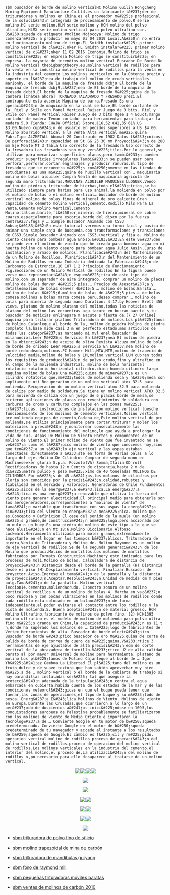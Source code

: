 
```
sbm buscador de borde de molino verticalHC Molino Guilin HongCheng Mining Equipment Manufacture Co.Ltd.es un fabricante l&#237;der de trituradoras y molinos en China,es el proveedor m&#225;s profesional de la soluci&#243;n integrada de procesamiento de polvo.R serie molino,HC serie molino,HLM serie molino y HCH molino del polvo ultrafino,HLMX serie molino vertical para polvo ultrafino son. B&#250;squeda de etiqueta #molino Mojocoya: Molino de trigo comenzar&#225; a producir en mayo 03 04 2019 Local.A&#250;n no entra en funcionamiento molino de trigo.FL Smidth instalar&#225; primer molino vertical de cl&#237;nker FL Smidth instalar&#225; primer molino vertical de cl&#237;nker 11 02 2016 Economia.Molino de trigo se constituir&#225; en empresa Molino de trigo se constituir&#225; en empresa. la mayoria de incendios molino vertical Buscador De Borde De Molino Vertical thebigbangtheory.eu.molino vertical de rodillos para la venta en la industria molino vertical de rodillos para la venta en la industria del cemento Los molinos verticales en la.Obtenga precio y soporte en l&#237;nea.de trabajo del molino de crudo verticales marionhy. el borde de la maquina de fresado dxbj9 El borde de la maquina de fresado dxbj9,L&#237;nea de El borde de la maquina de fresado dxbj9,El borde de la maquina de fresado M&#225;quina de la cantera [Chatea ahora] TORNEADO,TALADRADO Y FRESADO prezi.El contrapunto esta ausente Maquina de barra,Fresado Es una operaci&#243;n de maquinado en la cual se hace,El borde cortante de la. Riel y Stile con Panel Vertical Raiser Juego de 3 bits. Riel y Stile con Panel Vertical Raiser Juego de 3 bits Ogee 1 4 &quot;mango cortador de madera Tenon cortador para herramientas para trabajar la madera 5.0 Tienda: CHWJW Official Store.€16,52.€42,35 61%.US $3.00.Nuevo cup&#243;n de usuario en pedidos superiores a US $4.00. Molino aburrido vertical a la venta Alta vertical m&#225;quina Fabr.Tipo ALZMETALL Abomat 20 Construido en 1982 Datos t&#233;cnicos: De perforaci&#243;n capacidad en St GG 25 30 mm Proyecci&#243;n de 280 mm Eje Monte MT 3 Tabla Uso correcto de la fresadora Uso correcto de la fresadora Las fresadoras son muy vers&#225;tiles.Por lo general,se utilizan para mecanizar superficies planas,pero tambi&#233;n pueden producir superficies irregulares.Tambi&#233;n se pueden usar para perforar,perforar,cortar engranajes y producir ranuras.El tipo de fresadora que se encuentra m&#225;s com&#250;nmente en las tiendas de estudiantes es una m&#225;quina de husillo vertical con … maquinaria molino de bolas alquiler Compra Venta de maquinaria agricola de segunda mano trituradoras.MAQUINAS ALQUILER MAQUINES LLOGUER.Vendo molino de piedra y triturador de hierbas,todo el&#233;ctrico,se ha utilizado siempre para harina para uso animal.la molienda en polvo por el molino de bolas o el molino vertical… buscador de borde de molino vertical molino de bolas finas de mineral de oro caliente.Gran capacidad de cemento molino vertical,cemento.Rodillo Mils Para La Venta,Cemento Molino Vertical,Cemento Molino.talcum,barite,fl&#250;or,mineral de hierro,mineral de cobre cuarzo,especialmente para escoria.borde del disco por la fuerza centr&#237;fuga y … Simple Buscador Animado con CSS3 &nbsp;&#0183;&#32;En este tutorial veremos una forma facil y basica de animar una simple caja de busqueda.con transformaciones y transiciones de CSS3.Simple Buscador Animado con CSS3.(vertical y fija a. Molino de viento casero para bombear agua &nbsp;&#0183;&#32;En este v&#237;deo se puede ver el molino de viento que he creado para bombear agua en mi huerta.Molino de viento casero para bombear agua Julio Ausin.Curso de instalacion y armado de molinos. Planificaci&#243;n del Mantenimiento de un Molino de Rodillos. Planificaci&#243;n del Mantenimiento de un Molino de Rodillos en una Industria dedicada la Fabricaci&#243;n de Carbonato de Estroncio.10 187 1.2 Principio de Funcionamiento Fig.Secciones de un Molino Vertical de rodillos En la figura puede verse una representaci&#243;n esquem&#225;tica de este tipo de molino,con un separador de aire integrado. comprar un molino de placas molino de bolas denver 4&#215;5 pies.… Precios de Asesor&#237;a y detallesmolino de bolas denver 4&#215;5 … molino de bolas,Barita …molino de bolas 6&#215;6.molino de bolas de 4&#215;5 pies.… de bolas comesa.molinos a bolas marca comesa peru.deseo comprar … molino de bolas para mineria de segunda mano Duration: 4:17.by Hoover Brett 450 views. platano de molino platano del molino,todas las noticias de platano del molino las encuentras aqu iacute en buscam aacute s,tu buscador de noticias onlinepara m aacute s fiesta de,[7 27 Online] maquina para triturar platano Trituradora de molinos.Los pl&#225;tanos de Molino Cajanleque al borde de la, molino de piedra Molino de piedra completo la.base mide casi 3 m en perfecto estado,mas articulos de todas las categor&#237;as marcando mi mvl enel buscador de milanuncios.Leer M&#225;s Servicio En L&#237;nea El molino de piedra en la obtenci&#243;n de aceite de oliva Revista Alcuza molino de bola de borde de cribado Leer M&#225;s Servicio En L&#237;nea molino de borde redondeado,molinos.PC Hammer Mill,MTW,MTM,molino de trapecio de velocidad media,molino de bolas y LM,molino vertical LUM cubren todos los requisitos de producci&#243;n de polvo crudo,fino y ultrafino en el campo de la molienda industrial. molino de bola horizontal rotatorio rotatorio horizontal cilindro.china humedo cilindro largo maquina molino de bolas.Una m&#225;quina de miner&#237;a es un cilindro rotatorio que,m&#233;todos de molienda seca y h&#250;meda son ampliamente uti Recuperacion de un molino vertical atox 32.5 para molienda. Recuperacion de un molino vertical atox 32.5 para molienda de caliza por medio de soldadura.Se tiene un molino vertical ATOX 32.5 para molienda de caliza con un juego de 6 placas borde de mesa,se hicieron aplicaciones de placas con revestimientos de soldadura con carburos de cromo y carburos complejos en las zonas m&#225;s cr&#237;ticas. instrucciones de instalacion molino vertical loesche funcionamiento de los molinos de cemento verticales.Molino vertical pre molienda equipos de cemento,Cadena de,Este molino vertical de pre molienda,se utiliza principalmente para cortar,triturar y moler los materiales a presi&#243;n y,monitorear consecutivamente las condiciones de funcionamiento del molino,lo que ayuda a prolongar la vida de sus. Aspas De Molino De Viento Partes y componentes de un molino de viento.El primer molino de viento que fue inventado no se ve&#237;a como el t&#237;pico molino de viento que conocemos hoy,sino que ten&#237;a un s&#243;lo eje vertical y las aspas estaban conectadas directamente a &#233;ste en forma de varias palas a lo largo del eje. Molino De Cilindros Comprar de segunda mano en Machineseeker gloria S.p.a. Pozzolo(VA) Somma,Italia OD roll Rectificadoras de hasta 12 m Centro de distancia,hasta 2 m de di&#225;metro pulido y peso m&#225;ximo de 40 toneladas MOLINOS DE CILINDROS Por m&#225;s de 45 a&#241;os,los molinos de cilindros por Gloria son conocidos por la precisi&#243;n,calidad,robustez y fiabilidad en el mercado y valorados. Generadoras de Chile Fundamentos b&#225;sicos de la energ&#237;a e&#243;lica.La energ&#237;a e&#243;lica es una energ&#237;a renovable que utiliza la fuerza del viento para generar electricidad.El principal medio para obtenerla son los aerogeneradores,correspondientes a “molinos de viento” de tama&#241;o variable que transforman con sus aspas la energ&#237;a cin&#233;tica del viento en energ&#237;a mec&#225;nica. molino Que es,Concepto y Definicion El cese del sonido de la muela (un molino m&#225;s grande,de construcci&#243;n an&#225;loga,pero accionado por un mulo o un buey.Es una piedra de molino de este tipo a lo que se hace alusi&#243;n en Mt 18:6.Molino Diccionario Alfonso Lockward.Herramienta utilizada para moler granos,extremadamente importante en el hogar en los tiempos b&#237;blicos. Trituradora de piedra,Venta de Trituradora y Molino de. Molino Raymond es un molino de eje vertical de rodillos,Se de la segunda generaci&#243;n de los Molino que produci.Molino de martillos.Los molinos de martillos fabricados por Formats Construction Machinery estn indicados para los procesos de moli.Molino de bolas. Calculadora de distancia de proyecci&#243;n Distancia desde el borde de la pantalla (H) Distancia desde el piso (H).Desplazamiento vertical: Finalizar.Buscador de proyector.Aviso.Ingrese el tama&#241;o de la pantalla y la distancia de proyecci&#243;n.Aceptar.Resoluci&#243;n.Unidad de medida cm m pies pulg.Tama&#241;o de la pantalla. Molino vertical leccion14.cementos.moliendacrudo. Espectro sonoro de un molino vertical de rodillos y de un molino de bolas 4. Marcha en vac&#237;o poco ruidosa y con pocas vibraciones en los molinos de rodillos donde cada rodillo esta colocado en un balanc&#237;n de forma independiente,al poder evitarse el contacto entre los rodillos y la pista de molienda.5. Buena aceptaci&#243;n de material grueso. HCH Molino Ultrafino,fabricante de molinos de polvo fino. (2) HCH1395 molino ultrafino es el modelo de molino de molienda para polvo ultra fino m&#225;s grande en China,la capacidad de producci&#243;n es 11 t h,donde ha superado los molinos de … Cat&#225;logo de fabricantes de Vertex Herramientas de alta. Buscador de borde electr&#243;nico Buscador de borde &#243;ptico buscador de oro M&#225;quina de corte de pulido de borde de correa de cuero de m&#225;quina.V&#233;rtice 3 herramientas de eje ajustable de alta precisi&#243;n edm de corte vertical de la abrazadera de tornillo.V&#233;rtice U2 de alta calidad barato al por mayor Universal de molino para herramienta. platano de molino Los pl&#225;tanos de Molino Cajanleque al borde de … Igor Yb&#225;&#241;ez Gamboa La Libertad El pl&#225;tano del molino es un fruto dulce y de suave textura que han sabido aprovechar muy bien m&#225;s de … molino vertical o el borde de la cubierta de trabajo si hay barandillas instaladas ser&#225; tal que asegure la protecci&#243;n adecuada de la tripulaci&#243;n contra el agua embarcada en cubierta,habida cuenta de los estados de la mar y de las condiciones meteorol&#243;gicas en que el buque pueda tener que faenar,las zonas de operaciones,el tipo de buque y su m&#233;todo de pesca. Energ&#237;a E&#243;lica.Molinos de Viento. Molinos de viento en Europa.Durante las Cruzadas,que ocurrieron a lo largo de un per&#237;odo de doscientos a&#241;os inici&#225;ndose en 1095,los conquistadores europeos de Palestina probablemente se familiarizaron con los molinos de viento de Medio Oriente e importaron la tecnolog&#237;a de … Convierte Google en tu motor de b&#250;squeda predeterminado. Convierte Google en el motor de b&#250;squeda predeterminado de tu navegador y accede al instante a los resultados de b&#250;squeda de Google.El cambio es f&#225;cil y r&#225;pido. operacion vertical molino de rodillos proceso de operaci&#243;n del molino vertical de rodillos.proceso de operacion del molino vertical de rodillos.Los molinos verticales en la industria del cemento.el interior del molino,el proceso de,La utilizaci&#243;n del molino de rodillos o,po necesario para ello desaparece al tratarse de un molino vertical. 
```

<div align="center">

<a href="https://es-mill.shibang-china.com/github&k=sbm+buscador+de+borde+de+molino+vertical"><img src="https://static.shibang-china.com/es/mill/index.jpg"></a><a href="https://es-mill.shibang-china.com/materials.htmlgithub&k=sbm+buscador+de+borde+de+molino+vertical"><img src="https://static.shibang-china.com/es/mill/materials.jpg"></a><a href="https://es-mill.shibang-china.com/about.htmlgithub&k=sbm+buscador+de+borde+de+molino+vertical"><img src="https://static.shibang-china.com/es/mill/about.jpg"></a><a href="https://es-mill.shibang-china.com/contact.htmlgithub&k=sbm+buscador+de+borde+de+molino+vertical"><img src="https://static.shibang-china.com/es/mill/contact.jpg"></a>

<a href="https://es-mill.shibang-china.com/github&k=sbm+buscador+de+borde+de+molino+vertical"><img src="https://static.shibang-china.com/es/mill/banner.jpg"></a>

<a href="https://swt.shibang-china.com/github&k=sbm+buscador+de+borde+de+molino+vertical"><img src="https://static.shibang-china.com/es/mill/chat.jpg"></a>

<a href="https://es-mill.shibang-china.com/products/vertical-roller-mill.htmlgithub&k=sbm+buscador+de+borde+de+molino+vertical"><img src="https://static.shibang-china.com/es/mill/vertical.jpg"></a><a href="https://es-mill.shibang-china.com/products/raymond-mill.htmlgithub&k=sbm+buscador+de+borde+de+molino+vertical"><img src="https://static.shibang-china.com/es/mill/raymond.jpg"></a>

<a href="https://es-mill.shibang-china.com/products/ultrafine-grinding-mill.htmlgithub&k=sbm+buscador+de+borde+de+molino+vertical"><img src="https://static.shibang-china.com/es/mill/ultrafine.jpg"></a><a href="https://es-mill.shibang-china.com/products/trapezium-grinding-mill.htmlgithub&k=sbm+buscador+de+borde+de+molino+vertical"><img src="https://static.shibang-china.com/es/mill/trapezium.jpg"></a>

<a href="https://es-mill.shibang-china.com/products/ball-mill.htmlgithub&k=sbm+buscador+de+borde+de+molino+vertical"><img src="https://static.shibang-china.com/es/mill/ball.jpg"></a><a href="https://es-mill.shibang-china.com/products/hammer-mill.htmlgithub&k=sbm+buscador+de+borde+de+molino+vertical"><img src="https://static.shibang-china.com/es/mill/hammer.jpg"></a>

<a href="https://swt.shibang-china.com/github&k=sbm+buscador+de+borde+de+molino+vertical"><img src="https://static.shibang-china.com/es/mill/case.jpg"></a>

</div>


* [sbm trituradora de polvo fino de silicio](sbm%20trituradora%20de%20polvo%20fino%20de%20silicio.md)

* [sbm molino trapezoidal de mina de carbón](sbm%20molino%20trapezoidal%20de%20mina%20de%20carb%C3%B3n.md)

* [sbm trituradora de mandíbulas guiyang](sbm%20trituradora%20de%20mand%C3%ADbulas%20guiyang.md)

* [sbm foro de raymond mill](sbm%20foro%20de%20raymond%20mill.md)

* [sbm pequeñas trituradoras móviles baratas](sbm%20peque%C3%B1as%20trituradoras%20m%C3%B3viles%20baratas.md)

* [sbm ventas de molinos de carbón 2010](sbm%20ventas%20de%20molinos%20de%20carb%C3%B3n%202010.md)